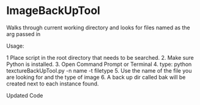 # ImageBackUpTool
Walks through current working directory and looks for files named as the arg passed in

Usage:

1 Place script in the root directory that needs to be searched.
2. Make sure Python is installed. 
3. Open Command Prompt or Terminal 
4. type: python texctureBackUpTool.py -n name -t filetype 
5. Use the name of the file you are looking for and the type of image 
6. A back up dir called bak will be created next to each instance found. 

Updated Code
